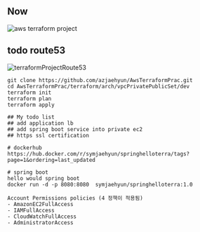 ## Now
![aws terraform project](https://user-images.githubusercontent.com/60067259/114417925-ffbb8a80-9bec-11eb-9a15-6fc9ef4032ce.png)

## todo route53
![terraformProjectRoute53](https://user-images.githubusercontent.com/60067259/114474045-631adc00-9c30-11eb-8061-22401e7b38bd.png)
```
git clone https://github.com/azjaehyun/AwsTerraformPrac.git
cd AwsTerraformPrac/terraform/arch/vpcPrivatePublicSet/dev
terraform init
terraform plan
terraform apply
```
```
## My todo list
## add application lb
## add spring boot service into private ec2 
## https ssl certification
```

```
# dockerhub 
https://hub.docker.com/r/symjaehyun/springhelloterra/tags?page=1&ordering=last_updated
```

```
# spring boot
hello would spring boot 
docker run -d -p 8080:8080  symjaehyun/springhelloterra:1.0
```

```
Account Permissions policies (4 정책이 적용됨)
- AmazonEC2FullAccess
- IAMFullAccess
- CloudWatchFullAccess
- AdministratorAccess
```
